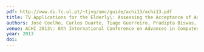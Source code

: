 ```yaml
---
pdf: http://www.di.fc.ul.pt/~tjvg/amc/guide/achi13/achi13.pdf
title: TV Applications for the Elderly\: Assessing the Acceptance of Adaptation and Multimodality
authors: José Coelho, Carlos Duarte, Tiago Guerreiro, Pradipta Biswas, Gokcen Aslan, Pat Langdon
venue: ACHI 2013\: 6th International Conference on Advances in Computer-Human Interactions, Nice, France, February 2013
year: 2013
doi: 
---
```

